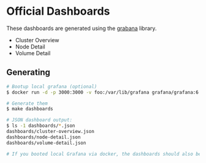 # Official Dashboards

These dashboards are generated using the [grabana](https://github.com/K-Phoen/grabana) library.

- Cluster Overview
- Node Detail
- Volume Detail

## Generating


```bash
# Bootup local grafana (optional)
$ docker run -d -p 3000:3000 -v foo:/var/lib/grafana grafana/grafana:6.5.1

# Generate them
$ make dashboards

# JSON dashboard output:
$ ls -1 dashboards/*.json
dashboards/cluster-overview.json
dashboards/node-detail.json
dashboards/volume-detail.json

# If you booted local Grafana via docker, the dashboards should also be uploaded there as well in the Solidfire folder
```